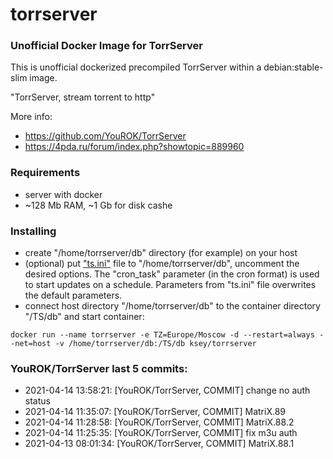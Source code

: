# torrserver
### Unofficial Docker Image for TorrServer

This is unofficial dockerized precompiled TorrServer within a debian:stable-slim image.

"TorrServer, stream torrent to http"

More info:
- https://github.com/YouROK/TorrServer
- https://4pda.ru/forum/index.php?showtopic=889960

### Requirements

* server with docker
* ~128 Mb RAM, ~1 Gb for disk cashe 

### Installing

- сreate "/home/torrserver/db" directory (for example) on your host
- (optional) put ["ts.ini"](https://raw.githubusercontent.com/MrKsey/torrserver/master/ts.ini) file to "/home/torrserver/db", uncomment the desired options. The "cron_task" parameter (in the cron format) is used to start updates on a schedule. Parameters from "ts.ini" file overwrites the default parameters.
- connect host directory "/home/torrserver/db" to the container directory "/TS/db" and start container:
```
docker run --name torrserver -e TZ=Europe/Moscow -d --restart=always --net=host -v /home/torrserver/db:/TS/db ksey/torrserver
```























































































### YouROK/TorrServer last 5 commits:
* 2021-04-14 13:58:21: [YouROK/TorrServer, COMMIT] change no auth status
* 2021-04-14 11:35:07: [YouROK/TorrServer, COMMIT] MatriX.89
* 2021-04-14 11:28:58: [YouROK/TorrServer, COMMIT] MatriX.88.2
* 2021-04-14 11:25:35: [YouROK/TorrServer, COMMIT] fix m3u auth
* 2021-04-13 08:01:34: [YouROK/TorrServer, COMMIT] MatriX.88.1
